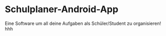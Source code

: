 # Schulplaner-Android-App
Eine Software um all deine Aufgaben als Schüler/Student zu organisieren!
hhh